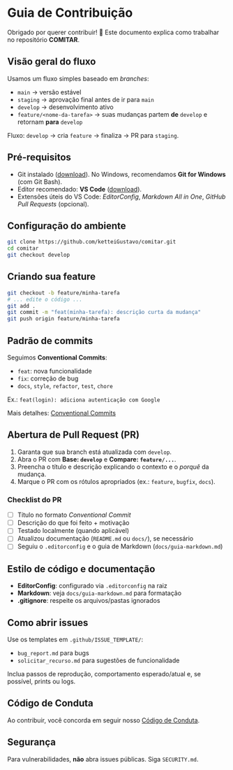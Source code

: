 # Guia de Contribuição

Obrigado por querer contribuir! 🎉 Este documento explica como trabalhar no repositório **COMITAR**.

## Visão geral do fluxo

Usamos um fluxo simples baseado em *branches*:

- `main` → versão estável
- `staging` → aprovação final antes de ir para `main`
- `develop` → desenvolvimento ativo
- `feature/<nome-da-tarefa>` → suas mudanças partem **de** `develop` e retornam **para** `develop`

Fluxo: `develop` → cria `feature` → finaliza → PR para `staging`.

## Pré-requisitos

- Git instalado ([download](https://git-scm.com/downloads)). No Windows, recomendamos **Git for Windows** (com Git Bash).
- Editor recomendado: **VS Code** ([download](https://code.visualstudio.com/)).
- Extensões úteis do VS Code: *EditorConfig*, *Markdown All in One*, *GitHub Pull Requests* (opcional).

## Configuração do ambiente

```bash
git clone https://github.com/ketteiGustavo/comitar.git
cd comitar
git checkout develop
```

## Criando sua feature

```bash
git checkout -b feature/minha-tarefa
# ... edite o código ...
git add .
git commit -m "feat(minha-tarefa): descrição curta da mudança"
git push origin feature/minha-tarefa
```

## Padrão de commits

Seguimos **Conventional Commits**:
- `feat`: nova funcionalidade
- `fix`: correção de bug
- `docs`, `style`, `refactor`, `test`, `chore`

Ex.: `feat(login): adiciona autenticação com Google`

Mais detalhes: [Conventional Commits](https://www.conventionalcommits.org/pt-br/v1.0.0/)

## Abertura de Pull Request (PR)

1. Garanta que sua branch está atualizada com `develop`.
2. Abra o PR com **Base: `develop`** e **Compare: `feature/...`**.
3. Preencha o título e descrição explicando o contexto e o *porquê* da mudança.
4. Marque o PR com os rótulos apropriados (ex.: `feature`, `bugfix`, `docs`).

### Checklist do PR

- [ ] Título no formato *Conventional Commit*
- [ ] Descrição do que foi feito + motivação
- [ ] Testado localmente (quando aplicável)
- [ ] Atualizou documentação (`README.md` ou `docs/`), se necessário
- [ ] Seguiu o `.editorconfig` e o guia de Markdown (`docs/guia-markdown.md`)

## Estilo de código e documentação

- **EditorConfig**: configurado via `.editorconfig` na raiz
- **Markdown**: veja `docs/guia-markdown.md` para formatação
- **.gitignore**: respeite os arquivos/pastas ignorados

## Como abrir issues

Use os templates em `.github/ISSUE_TEMPLATE/`:
- `bug_report.md` para bugs
- `solicitar_recurso.md` para sugestões de funcionalidade

Inclua passos de reprodução, comportamento esperado/atual e, se possível, prints ou logs.

## Código de Conduta

Ao contribuir, você concorda em seguir nosso [Código de Conduta](CODE_OF_CONDUCT.md).

## Segurança

Para vulnerabilidades, **não** abra issues públicas. Siga `SECURITY.md`.
